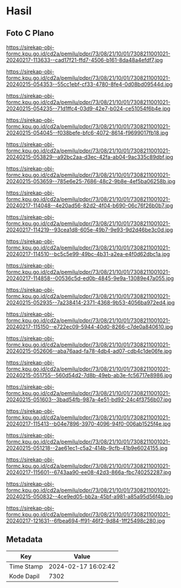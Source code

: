 # Hasil

## Foto C Plano

https://sirekap-obj-formc.kpu.go.id/cd2a/pemilu/pdpr/73/08/21/10/01/7308211001021-20240217-113633--cad17f21-ffd7-4506-b161-8da48a4efdf7.jpg

https://sirekap-obj-formc.kpu.go.id/cd2a/pemilu/pdpr/73/08/21/10/01/7308211001021-20240215-054353--55cc1ebf-cf33-4780-8fe4-0d08bd09544d.jpg

https://sirekap-obj-formc.kpu.go.id/cd2a/pemilu/pdpr/73/08/21/10/01/7308211001021-20240215-054235--71d1ffc4-03d9-42e7-b024-ce51054f6b4e.jpg

https://sirekap-obj-formc.kpu.go.id/cd2a/pemilu/pdpr/73/08/21/10/01/7308211001021-20240215-054045--f038befe-bfc6-4072-8614-f9699017fb18.jpg

https://sirekap-obj-formc.kpu.go.id/cd2a/pemilu/pdpr/73/08/21/10/01/7308211001021-20240215-053829--a92bc2aa-d3ec-42fa-ab04-9ac335c89dbf.jpg

https://sirekap-obj-formc.kpu.go.id/cd2a/pemilu/pdpr/73/08/21/10/01/7308211001021-20240215-053659--785e6e25-7686-48c2-9b8e-4ef5ba06258b.jpg

https://sirekap-obj-formc.kpu.go.id/cd2a/pemilu/pdpr/73/08/21/10/01/7308211001021-20240217-114048--4e20ad56-82d2-4f04-b690-06c76f26b0b7.jpg

https://sirekap-obj-formc.kpu.go.id/cd2a/pemilu/pdpr/73/08/21/10/01/7308211001021-20240217-114219--93cea1d8-605e-49b7-9e93-9d2d46be3c0d.jpg

https://sirekap-obj-formc.kpu.go.id/cd2a/pemilu/pdpr/73/08/21/10/01/7308211001021-20240217-114510--bc5c5e99-49bc-4b31-a2ea-e4f0d62dbc1a.jpg

https://sirekap-obj-formc.kpu.go.id/cd2a/pemilu/pdpr/73/08/21/10/01/7308211001021-20240217-114858--00536c5d-ed0b-4845-9e9a-13089e47a055.jpg

https://sirekap-obj-formc.kpu.go.id/cd2a/pemilu/pdpr/73/08/21/10/01/7308211001021-20240215-052935--7a238414-2371-4368-9b53-4056ba972ed4.jpg

https://sirekap-obj-formc.kpu.go.id/cd2a/pemilu/pdpr/73/08/21/10/01/7308211001021-20240217-115150--e722ec09-5944-40d0-8266-c7de0a840610.jpg

https://sirekap-obj-formc.kpu.go.id/cd2a/pemilu/pdpr/73/08/21/10/01/7308211001021-20240215-052606--aba76aad-fa78-4db4-ad07-cdb4c1de06fe.jpg

https://sirekap-obj-formc.kpu.go.id/cd2a/pemilu/pdpr/73/08/21/10/01/7308211001021-20240215-051755--560d54d2-7d8b-49eb-ab3e-fc56717e8986.jpg

https://sirekap-obj-formc.kpu.go.id/cd2a/pemilu/pdpr/73/08/21/10/01/7308211001021-20240215-051603--3bad54fb-987a-4e51-bd92-24c4f3756b07.jpg

https://sirekap-obj-formc.kpu.go.id/cd2a/pemilu/pdpr/73/08/21/10/01/7308211001021-20240217-115413--b04e7896-3970-4096-94f0-006ab1525f4e.jpg

https://sirekap-obj-formc.kpu.go.id/cd2a/pemilu/pdpr/73/08/21/10/01/7308211001021-20240215-051218--2ae61ec1-c5a2-414b-9cfb-41b9e6024155.jpg

https://sirekap-obj-formc.kpu.go.id/cd2a/pemilu/pdpr/73/08/21/10/01/7308211001021-20240217-115601--6743aa90-ee08-42d3-866a-fbc740252287.jpg

https://sirekap-obj-formc.kpu.go.id/cd2a/pemilu/pdpr/73/08/21/10/01/7308211001021-20240215-050832--4ce9ed05-bb2a-45bf-a981-a85a95d56f4b.jpg

https://sirekap-obj-formc.kpu.go.id/cd2a/pemilu/pdpr/73/08/21/10/01/7308211001021-20240217-121631--6fbea694-ff91-46f2-9d84-1ff25498c280.jpg


## Metadata

| Key        | Value               |
| ---------- | ------------------- |
| Time Stamp | 2024-02-17 16:02:42 |
| Kode Dapil | 7302                |



